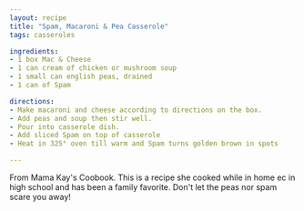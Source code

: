 ```yaml
---
layout: recipe
title: "Spam, Macaroni & Pea Casserole"
tags: casseroles

ingredients:
- 1 box Mac & Cheese
- 1 can cream of chicken or mushroom soup
- 1 small can english peas, drained
- 1 can of Spam

directions:
- Make macaroni and cheese according to directions on the box.
- Add peas and soup then stir well.
- Pour into casserole dish.
- Add sliced Spam on top of casserole
- Heat in 325° oven till warm and Spam turns golden brown in spots

---
```


From Mama Kay's Coobook. This is a recipe she cooked while in home ec in high school and has been a family favorite. Don't let the peas nor spam scare you away!